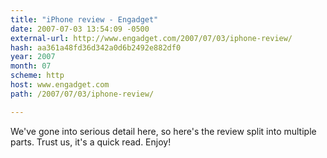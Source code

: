 ```yaml
---
title: "iPhone review - Engadget"
date: 2007-07-03 13:54:09 -0500
external-url: http://www.engadget.com/2007/07/03/iphone-review/
hash: aa361a48fd36d342a0d6b2492e882df0
year: 2007
month: 07
scheme: http
host: www.engadget.com
path: /2007/07/03/iphone-review/

---
```


We've gone into serious detail here, so here's the review split into multiple parts. Trust us, it's a quick read. Enjoy!
